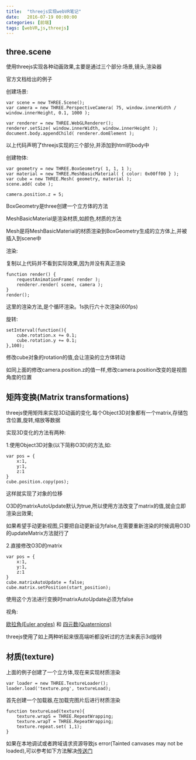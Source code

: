 ```yaml
---
title:  "threejs实现webVR笔记"
date:   2016-07-19 00:00:00
categories: [前端]
tags: [webVR,js,threejs]
---
```


three.scene
---

使用threejs实现各种动画效果,主要是通过三个部分:场景,镜头,渲染器

官方文档给出的例子

创建场景:

    var scene = new THREE.Scene();
    var camera = new THREE.PerspectiveCamera( 75, window.innerWidth / window.innerHeight, 0.1, 1000 );

    var renderer = new THREE.WebGLRenderer();
    renderer.setSize( window.innerWidth, window.innerHeight );
    document.body.appendChild( renderer.domElement );

以上代码声明了threejs实现的三个部分,并添加到html的body中

创建物体:

    var geometry = new THREE.BoxGeometry( 1, 1, 1 );
    var material = new THREE.MeshBasicMaterial( { color: 0x00ff00 } );
    var cube = new THREE.Mesh( geometry, material );
    scene.add( cube );

    camera.position.z = 5;

BoxGeometry是three创建一个立方体的方法

MeshBasicMaterial是渲染材质,如颜色,材质的方法

Mesh是将MeshBasicMaterial的材质渲染到BoxGeometry生成的立方体上,并被插入到scene中

渲染:

复制以上代码并不看到实际效果,因为并没有真正渲染

    function render() {
        requestAnimationFrame( render );
        renderer.render( scene, camera );
    }
    render();

这里的渲染方法,是个循环渲染。1s执行六十次渲染(60fps)

旋转:

    setInterval(function(){
		cube.rotation.x += 0.1;
		cube.rotation.y += 0.1;
    },100);

修改cube对象的rotation的值,会让渲染的立方体转动

如同上面的修改camera.position.z的值一样,修改camera.position改变的是视图角度的位置

矩阵变换(Matrix transformations)
---
threejs使用矩阵来实现3D动画的变化.每个Object3D对象都有一个matrix,存储包含位置,旋转,缩放等数据

实现3D变化的方法有两种:

1.使用Object3D对象(以下简称O3D)的方法,如:

    var pos = {
        x:1,
        y:1,
        z:1
    }
    cube.position.copy(pos);

这样就实现了对象的位移

O3D的matrixAutoUpdate默认为true,所以使用方法改变了matrix的值,就会立即渲染出效果;

如果希望手动更新视图,只要把自动更新设为false,在需要重新渲染的时候调用O3D的updateMatrix方法就行了

2.直接修改O3D的matrix

    var pos = {
        x:1,
        y:1,
        z:1
    }
    cube.matrixAutoUpdate = false;
	cube.matrix.setPosition(start_position);

使用这个方法进行变换时matrixAutoUpdate必须为false


视角:

[欧拉角(Euler angles)](http://threejs.org/docs/index.html#Reference/Math/Euler) 和 [四元数(Quaternions)](http://threejs.org/docs/index.html#Reference/Math/Quaternion)

threejs使用了如上两种听起来很高端听都没听过的方法来表示3d旋转

材质(texture)
---

上面的例子创建了一个立方体,现在来实现材质渲染

    var loader = new THREE.TextureLoader();
	loader.load('texture.png', textureLoad);

首先创建一个加载器,在加载完图片后进行材质渲染

	function textureLoad(texture){
        texture.wrapS = THREE.RepeatWrapping;
		texture.wrapT = THREE.RepeatWrapping;
		texture.repeat.set( 1,1);
    }

如果在本地调试或者跨域请求资源导致js error(Tainted canvases may not be loaded),可以参考如下方法解决[传送门](https://github.com/mrdoob/three.js/wiki/How-to-run-things-locally)


